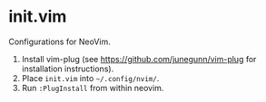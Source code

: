# init.vim
Configurations for NeoVim.

1. Install vim-plug (see https://github.com/junegunn/vim-plug for installation instructions).
2. Place `init.vim` into `~/.config/nvim/`.
3. Run `:PlugInstall` from within neovim.

